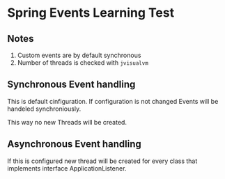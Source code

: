 # Spring Events Learning Test

## Notes
1. Custom events are by default synchronous
1. Number of threads is checked with `jvisualvm`

## Synchronous Event handling

This is default cinfiguration. If configuration is not changed Events will be 
handeled synchroniously. 

This way no new Threads will be created.

## Asynchronous Event handling

If this is configured new thread will be created for every class that implements
 interface ApplicationListener.